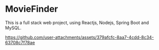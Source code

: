 # MovieFinder

This is a full stack web project, using Reactjs, Nodejs, Spring Boot and MySQL.



https://github.com/user-attachments/assets/379afcfc-8aa7-4cdd-8c34-63708c7f78ae

